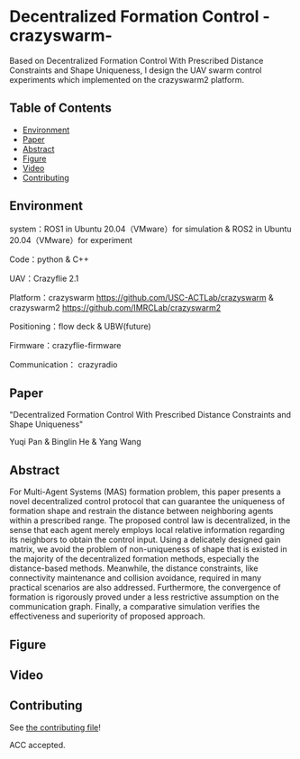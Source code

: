 #  Decentralized Formation Control -crazyswarm-

Based on Decentralized Formation Control With Prescribed Distance Constraints and Shape Uniqueness, I design the UAV swarm control experiments which implemented on the crazyswarm2 platform.

## Table of Contents

- [Environment](#environment)
- [Paper](#paper)
- [Abstract](#abstract)
- [Figure](#figure)
- [Video](#video)
- [Contributing](#contributing)

## Environment

system：ROS1 in Ubuntu 20.04（VMware）for simulation & ROS2 in Ubuntu 20.04（VMware）for experiment

Code：python & C++

UAV：Crazyflie 2.1

Platform：crazyswarm https://github.com/USC-ACTLab/crazyswarm & crazyswarm2 https://github.com/IMRCLab/crazyswarm2

Positioning：flow deck & UBW(future)

Firmware：crazyflie-firmware

Communication： crazyradio

## Paper
"Decentralized Formation Control With Prescribed Distance Constraints and Shape Uniqueness"

Yuqi Pan & Binglin He & Yang Wang 

## Abstract
For Multi-Agent Systems (MAS) formation problem, this paper presents a novel decentralized control protocol
that can guarantee the uniqueness of formation shape and
restrain the distance between neighboring agents within a
prescribed range. The proposed control law is decentralized,
in the sense that each agent merely employs local relative
information regarding its neighbors to obtain the control
input. Using a delicately designed gain matrix, we avoid the
problem of non-uniqueness of shape that is existed in the
majority of the decentralized formation methods, especially the
distance-based methods. Meanwhile, the distance constraints,
like connectivity maintenance and collision avoidance, required
in many practical scenarios are also addressed. Furthermore,
the convergence of formation is rigorously proved under a less
restrictive assumption on the communication graph. Finally, a
comparative simulation verifies the effectiveness and superiority
of proposed approach.


## Figure


## Video



## Contributing

See [the contributing file](CONTRIBUTING.md)!

ACC accepted.

